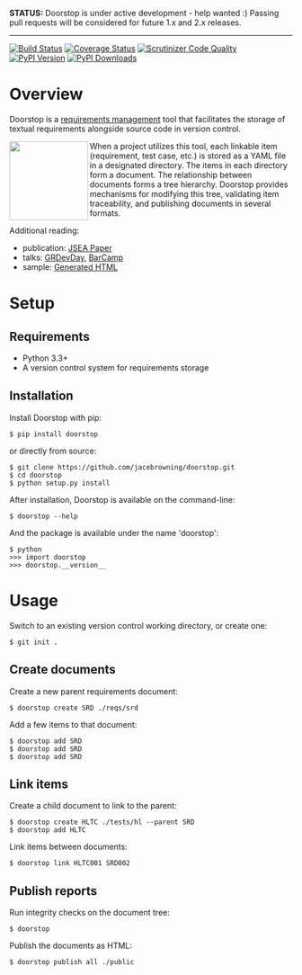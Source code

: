 **STATUS:** Doorstop is under active development - help wanted :) Passing pull requests will be considered for future 1.x and 2.x releases.

-----

[![Build Status](http://img.shields.io/travis/jacebrowning/doorstop/master.svg)](https://travis-ci.org/jacebrowning/doorstop)
[![Coverage Status](http://img.shields.io/coveralls/jacebrowning/doorstop/master.svg)](https://coveralls.io/r/jacebrowning/doorstop)
[![Scrutinizer Code Quality](http://img.shields.io/scrutinizer/g/jacebrowning/doorstop.svg)](https://scrutinizer-ci.com/g/jacebrowning/doorstop/?branch=master)
[![PyPI Version](http://img.shields.io/pypi/v/Doorstop.svg)](https://pypi.python.org/pypi/Doorstop)
[![PyPI Downloads](http://img.shields.io/pypi/dm/Doorstop.svg)](https://pypi.python.org/pypi/Doorstop)

# Overview

Doorstop is a [requirements management](http://alternativeto.net/software/doorstop/) tool that facilitates the storage of textual requirements alongside source code in version control.

<img align="left" width="140" src="https://raw.githubusercontent.com/jacebrowning/doorstop/develop/docs/images/logo-black-white.png"/>

When a project utilizes this tool, each linkable item (requirement, test case, etc.) is stored as a YAML file in a designated directory. The items in each directory form a document. The relationship between documents forms a tree hierarchy. Doorstop provides mechanisms for modifying this tree, validating item traceability, and publishing documents in several formats.

Additional reading:

- publication: [JSEA Paper](http://www.scirp.org/journal/PaperInformation.aspx?PaperID=44268#.UzYtfWRdXEZ)
- talks: [GRDevDay](https://speakerdeck.com/jacebrowning/doorstop-requirements-management-using-python-and-version-control), [BarCamp](https://speakerdeck.com/jacebrowning/strip-searched-a-rough-introduction-to-requirements-management)
- sample: [Generated HTML](http://jacebrowning.github.io/doorstop/index.html)

# Setup

## Requirements

* Python 3.3+
* A version control system for requirements storage

## Installation

Install Doorstop with pip:

```
$ pip install doorstop
```

or directly from source:

```
$ git clone https://github.com/jacebrowning/doorstop.git
$ cd doorstop
$ python setup.py install
```

After installation, Doorstop is available on the command-line:

```
$ doorstop --help
```

And the package is available under the name 'doorstop':

```
$ python
>>> import doorstop
>>> doorstop.__version__
```

# Usage

Switch to an existing version control working directory, or create one:

```
$ git init .
```

## Create documents

Create a new parent requirements document:

```
$ doorstop create SRD ./reqs/srd
```

Add a few items to that document:

```
$ doorstop add SRD
$ doorstop add SRD
$ doorstop add SRD
```

## Link items

Create a child document to link to the parent:

```
$ doorstop create HLTC ./tests/hl --parent SRD
$ doorstop add HLTC
```

Link items between documents:

```
$ doorstop link HLTC001 SRD002
```

## Publish reports

Run integrity checks on the document tree:

```
$ doorstop
```

Publish the documents as HTML:

```
$ doorstop publish all ./public
```
